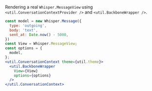 Rendering a real `Whisper.MessageView` using `<util.ConversationContextProvider />` and
`<util.BackboneWrapper />`.

```jsx
const model = new Whisper.Message({
  type: 'outgoing',
  body: 'text',
  sent_at: Date.now() - 5000,
})
const View = Whisper.MessageView;
const options = {
  model,
};
<util.ConversationContext theme={util.theme}>
  <util.BackboneWrapper
    View={View}
    options={options}
  />
</util.ConversationContext>
```
